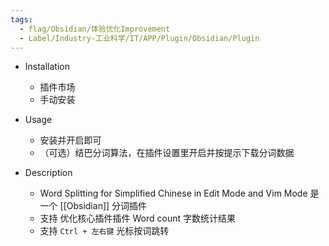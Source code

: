 ```yaml
---
tags:
  - flag/Obsidian/体验优化Improvement
  - Label/Industry-工业科学/IT/APP/Plugin/Obsidian/Plugin
---
```


- Installation
    - 插件市场
    - 手动安装

- Usage
    - 安装并开启即可
    - （可选）结巴分词算法，在插件设置里开启并按提示下载分词数据

- Description
    - Word Splitting for Simplified Chinese in Edit Mode and Vim Mode 是一个 [[Obsidian]] 分词插件
    - 支持 优化核心插件插件 Word count 字数统计结果
    - 支持 `Ctrl + 左右键` 光标按词跳转
